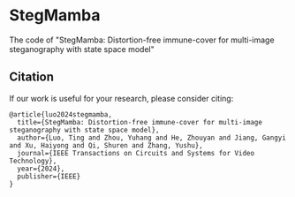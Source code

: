 # StegMamba

The code of "StegMamba: Distortion-free immune-cover for multi-image steganography with state space model"

## Citation

If our work is useful for your research, please consider citing:

```
@article{luo2024stegmamba,
  title={StegMamba: Distortion-free immune-cover for multi-image steganography with state space model},
  author={Luo, Ting and Zhou, Yuhang and He, Zhouyan and Jiang, Gangyi and Xu, Haiyong and Qi, Shuren and Zhang, Yushu},
  journal={IEEE Transactions on Circuits and Systems for Video Technology},
  year={2024},
  publisher={IEEE}
}
```
